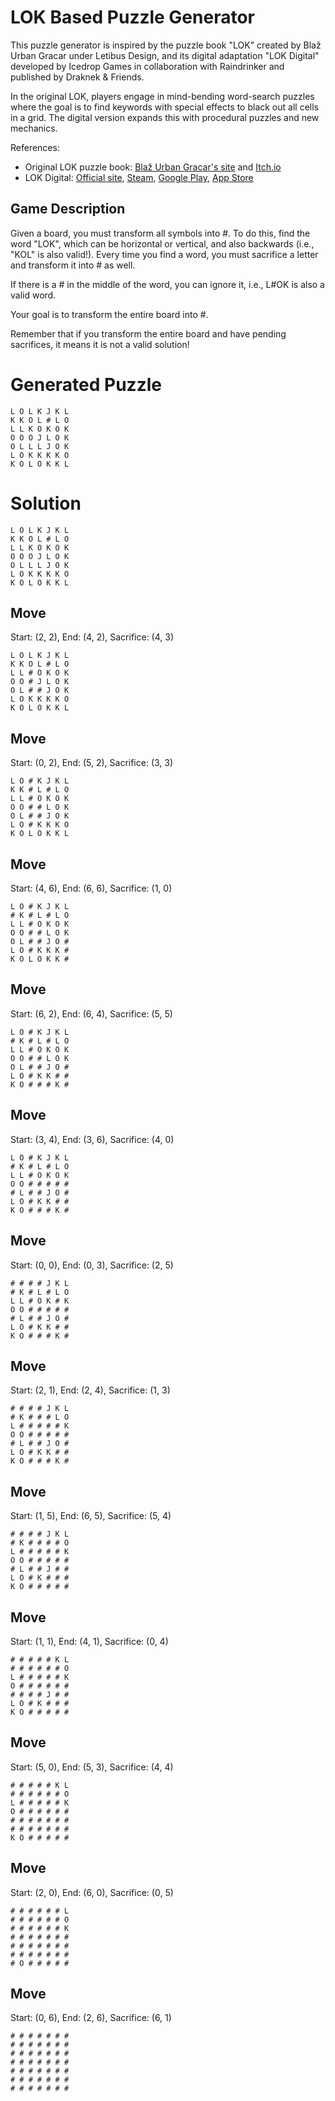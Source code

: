 # LOK Based Puzzle Generator

This puzzle generator is inspired by the puzzle book "LOK" created by Blaž Urban Gracar under Letibus Design, and its digital adaptation "LOK Digital" developed by Icedrop Games in collaboration with Raindrinker and published by Draknek & Friends.

In the original LOK, players engage in mind-bending word-search puzzles where the goal is to find keywords with special effects to black out all cells in a grid. The digital version expands this with procedural puzzles and new mechanics.

References:
- Original LOK puzzle book: [Blaž Urban Gracar's site](https://www.blazgracar.com/lok) and [Itch.io](https://letibus.itch.io/lok)
- LOK Digital: [Official site](https://lok-digital.com/), [Steam](https://store.steampowered.com/app/2207440/LOK_Digital/), [Google Play](https://play.google.com/store/apps/details?id=com.IcedropGames.LOK), [App Store](https://apps.apple.com/us/app/lok-digital/id6476513210)

## Game Description

Given a board, you must transform all symbols into #. To do this, find the word "LOK", which can be horizontal or vertical, and also backwards (i.e., "KOL" is also valid!). Every time you find a word, you must sacrifice a letter and transform it into # as well.

If there is a # in the middle of the word, you can ignore it, i.e., L#OK is also a valid word.

Your goal is to transform the entire board into #.

Remember that if you transform the entire board and have pending sacrifices, it means it is not a valid solution!

# Generated Puzzle

```
L O L K J K L
K K O L # L O
L L K O K O K
O O O J L O K
O L L L J O K
L O K K K K O
K O L O K K L
```

# Solution

```
L O L K J K L
K K O L # L O
L L K O K O K
O O O J L O K
O L L L J O K
L O K K K K O
K O L O K K L
```

## Move

Start: (2, 2), End: (4, 2), Sacrifice: (4, 3)

```
L O L K J K L
K K O L # L O
L L # O K O K
O O # J L O K
O L # # J O K
L O K K K K O
K O L O K K L
```

## Move

Start: (0, 2), End: (5, 2), Sacrifice: (3, 3)

```
L O # K J K L
K K # L # L O
L L # O K O K
O O # # L O K
O L # # J O K
L O # K K K O
K O L O K K L
```

## Move

Start: (4, 6), End: (6, 6), Sacrifice: (1, 0)

```
L O # K J K L
# K # L # L O
L L # O K O K
O O # # L O K
O L # # J O #
L O # K K K #
K O L O K K #
```

## Move

Start: (6, 2), End: (6, 4), Sacrifice: (5, 5)

```
L O # K J K L
# K # L # L O
L L # O K O K
O O # # L O K
O L # # J O #
L O # K K # #
K O # # # K #
```

## Move

Start: (3, 4), End: (3, 6), Sacrifice: (4, 0)

```
L O # K J K L
# K # L # L O
L L # O K O K
O O # # # # #
# L # # J O #
L O # K K # #
K O # # # K #
```

## Move

Start: (0, 0), End: (0, 3), Sacrifice: (2, 5)

```
# # # # J K L
# K # L # L O
L L # O K # K
O O # # # # #
# L # # J O #
L O # K K # #
K O # # # K #
```

## Move

Start: (2, 1), End: (2, 4), Sacrifice: (1, 3)

```
# # # # J K L
# K # # # L O
L # # # # # K
O O # # # # #
# L # # J O #
L O # K K # #
K O # # # K #
```

## Move

Start: (1, 5), End: (6, 5), Sacrifice: (5, 4)

```
# # # # J K L
# K # # # # O
L # # # # # K
O O # # # # #
# L # # J # #
L O # K # # #
K O # # # # #
```

## Move

Start: (1, 1), End: (4, 1), Sacrifice: (0, 4)

```
# # # # # K L
# # # # # # O
L # # # # # K
O # # # # # #
# # # # J # #
L O # K # # #
K O # # # # #
```

## Move

Start: (5, 0), End: (5, 3), Sacrifice: (4, 4)

```
# # # # # K L
# # # # # # O
L # # # # # K
O # # # # # #
# # # # # # #
# # # # # # #
K O # # # # #
```

## Move

Start: (2, 0), End: (6, 0), Sacrifice: (0, 5)

```
# # # # # # L
# # # # # # O
# # # # # # K
# # # # # # #
# # # # # # #
# # # # # # #
# O # # # # #
```

## Move

Start: (0, 6), End: (2, 6), Sacrifice: (6, 1)

```
# # # # # # #
# # # # # # #
# # # # # # #
# # # # # # #
# # # # # # #
# # # # # # #
# # # # # # #
```

